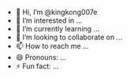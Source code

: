 - 👋 Hi, I’m @kingkong007e
- 👀 I’m interested in ...
- 🌱 I’m currently learning ...
- 💞️ I’m looking to collaborate on ...
- 📫 How to reach me ...
- 😄 Pronouns: ...
- ⚡ Fun fact: ...

<!---
kingkong007e/kingkong007e is a ✨ special ✨ repository because its `README.md` (this file) appears on your GitHub profile.
You can click the Preview link to take a look at your changes.
--->
